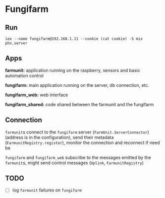 # Fungifarm

## Run

```
iex --name fungifarm@192.168.1.11 --cookie (cat cookie) -S mix phx.server
```

## Apps

**farmunit:** application running on the raspberry, sensors and basic automation control

**fungifarm:** main application running on the server, db connection, etc.

**fungifarm_web:** web interface

**fungifarm_shared:** code shared between the farmunit and the fungifarm

## Connection

`farmunit`s connect to the `fungifarm` server (`FarmUnit.ServerConnector`) (address is in the configuration), send their metadata (`FarmunitRegistry.register`), monitor the connection and reconnect if need be

`fungifarm` and `fungifarm_web` subscribe to the messages emitted by the `farmunit`s, might send control messages (`Uplink`, `FarmunitRegistry`)

## TODO

 - [ ] log `farmunit` failures on `fungifarm`
